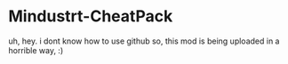 # Mindustrt-CheatPack
uh, hey.
i dont know how to use github
so, this mod is being uploaded in a horrible way, :)
